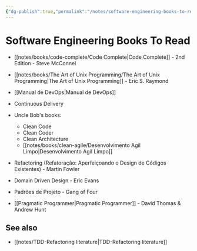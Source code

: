 ```yaml
---
{"dg-publish":true,"permalink":"/notes/software-engineering-books-to-read/","dgHomeLink":true,"dgPassFrontmatter":false,"dgShowBacklinks":true,"dgShowLocalGraph":false}
---
```


# Software Engineering Books To Read

- [[notes/books/code-complete/Code Complete|Code Complete]] - 2nd Edition - Steve McConnel

- [[notes/books/The Art of Unix Programming/The Art of Unix Programming|The Art of Unix Programming]] - Eric S. Raymond

- [[Manual de DevOps|Manual de DevOps]]

- Continuous Delivery

- Uncle Bob's books:
    - Clean Code
    - Clean Coder
    - Clean Architecture
    - [[notes/books/clean-agile/Desenvolvimento Agil Limpo|Desenvolvimento Agil Limpo]]

- Refactoring (Refatoração: Aperfeiçoando o Design de Códigos Existentes) - Martin Fowler

- Domain Driven Design - Eric Evans

- Padrões de Projeto - Gang of Four

- [[Pragmatic Programmer|Pragmatic Programmer]] - David Thomas & Andrew Hunt


## See also

- [[notes/TDD-Refactoring literature|TDD-Refactoring literature]]